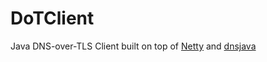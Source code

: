 # DoTClient
Java DNS-over-TLS Client built on top of [Netty](https://github.com/netty/netty/) and [dnsjava](https://github.com/dnsjava/dnsjava)
